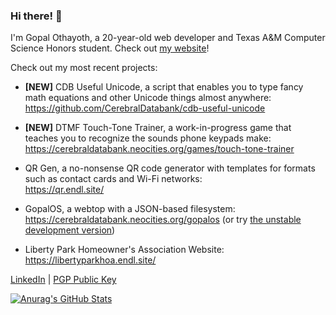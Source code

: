 ### Hi there! 👋

I'm Gopal Othayoth, a 20-year-old web developer and Texas A&M Computer Science Honors student. Check out [my website](https://cerebraldatabank.neocities.org/)!

Check out my most recent projects:

- **[NEW]** CDB Useful Unicode, a script that enables you to type fancy math equations and other Unicode things almost anywhere:  
  <https://github.com/CerebralDatabank/cdb-useful-unicode>

- **[NEW]** DTMF Touch-Tone Trainer, a work-in-progress game that teaches you to recognize the sounds phone keypads make:  
  <https://cerebraldatabank.neocities.org/games/touch-tone-trainer>

- QR Gen, a no-nonsense QR code generator with templates for formats such as contact cards and Wi-Fi networks:  
  <https://qr.endl.site/>

- GopalOS, a webtop with a JSON-based filesystem:  
  <https://cerebraldatabank.neocities.org/gopalos> (or try [the unstable development version](https://cerebraldatabank.neocities.org/gopalos-unstable))

- Liberty Park Homeowner's Association Website:  
  <https://libertyparkhoa.endl.site/>

[LinkedIn](https://www.linkedin.com/in/gopal-othayoth-74164620b/) | [PGP Public Key](https://cerebraldatabank.neocities.org/cerebraldatabank_pgp.txt)

[![Anurag's GitHub Stats](https://github-readme-stats.vercel.app/api?username=CerebralDatabank&theme=dark&show_icons=true)](https://github.com/anuraghazra/github-readme-stats)

